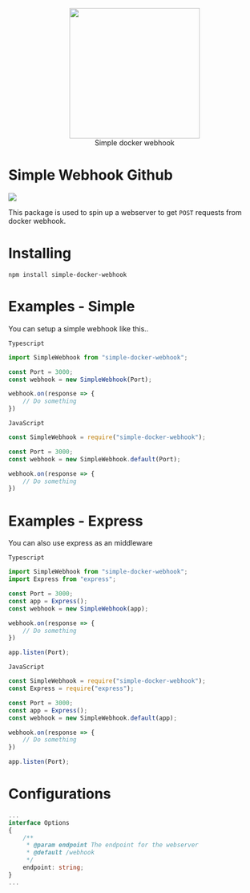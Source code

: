 <p align="center">
  <a href="https://tolfix.com/" target="_blank"><img width="260" src="https://cdn.tolfix.com/images/TX-Small.png"></a>
  <br/>
  Simple docker webhook
</p>

# Simple Webhook Github
![](https://nodei.co/npm/simple-docker-webhook.svg)

This package is used to spin up a webserver to get `POST` requests from docker webhook.

# Installing
``npm install simple-docker-webhook``

# Examples - Simple

You can setup a simple webhook like this..

`Typescript`
```ts
import SimpleWebhook from "simple-docker-webhook";

const Port = 3000;
const webhook = new SimpleWebhook(Port);

webhook.on(response => {
    // Do something
})
```

`JavaScript`
```js
const SimpleWebhook = require("simple-docker-webhook");

const Port = 3000;
const webhook = new SimpleWebhook.default(Port);

webhook.on(response => {
    // Do something
})
```

# Examples - Express

You can also use express as an middleware

`Typescript`
```ts
import SimpleWebhook from "simple-docker-webhook";
import Express from "express";

const Port = 3000;
const app = Express();
const webhook = new SimpleWebhook(app);

webhook.on(response => {
    // Do something
})

app.listen(Port);
```

`JavaScript`
```js
const SimpleWebhook = require("simple-docker-webhook");
const Express = require("express");

const Port = 3000;
const app = Express();
const webhook = new SimpleWebhook.default(app);

webhook.on(response => {
    // Do something
})

app.listen(Port);
```

# Configurations

```ts
...
interface Options 
{
    /**
     * @param endpoint The endpoint for the webserver
     * @default /webhook
     */
    endpoint: string;
}
...
```
